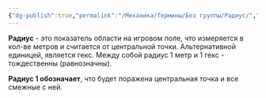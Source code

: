 ```yaml
---
{"dg-publish":true,"permalink":"/Механика/Термины/Без группы/Радиус/","noteIcon":"","created":"2025-08-21T13:47:44.696+03:00","updated":"2025-09-04T08:33:28.399+03:00"}
---
```




**Радиус** - это показатель области на игровом поле, что измеряется в кол-ве метров и считается от центральной точки. Альтернативной единицей, является гекс. Между собой радиус 1 метр и 1 гекс - тождественны (равнозначны). 

**Радиус 1 обозначает**, что будет поражена центральная точка и все смежные с ней. 